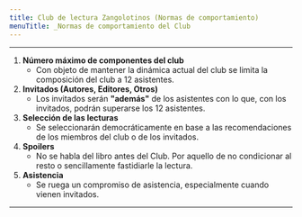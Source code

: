 ```yaml
---
title: Club de lectura Zangolotinos (Normas de comportamiento)
menuTitle: _Normas de comportamiento del Club
---
```

***
1. **Número máximo de componentes del club**
    - Con objeto de mantener la dinámica actual del club se limita la composición del club a 12 asistentes.
2. **Invitados (Autores, Editores, Otros)**
    - Los invitados serán **"además"** de los asistentes con lo que, con los invitados, podrán superarse los 12 asistentes.
3. **Selección de las lecturas**
    - Se seleccionarán democráticamente en base a las recomendaciones de los miembros del club o de los invitados.
4. **Spoilers**
    - No se habla del libro antes del Club. Por aquello de no condicionar al resto o sencillamente fastidiarle la lectura. 
5. **Asistencia**
    - Se ruega un compromiso de asistencia, especialmente cuando vienen invitados.
***
